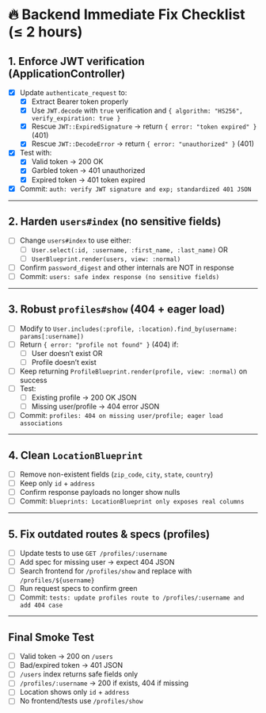 # 🔥 Backend Immediate Fix Checklist (≤ 2 hours)

## 1. Enforce JWT verification (ApplicationController)
- [X] Update `authenticate_request` to:
  - [X] Extract Bearer token properly
  - [X] Use `JWT.decode` with `true` verification and `{ algorithm: "HS256", verify_expiration: true }`
  - [X] Rescue `JWT::ExpiredSignature` → return `{ error: "token expired" }` (401)
  - [X] Rescue `JWT::DecodeError` → return `{ error: "unauthorized" }` (401)
- [X] Test with:
  - [X] Valid token → 200 OK
  - [X] Garbled token → 401 unauthorized
  - [X] Expired token → 401 token expired
- [X] Commit: `auth: verify JWT signature and exp; standardized 401 JSON`

---

## 2. Harden `users#index` (no sensitive fields)
- [ ] Change `users#index` to use either:
  - [ ] `User.select(:id, :username, :first_name, :last_name)` OR
  - [ ] `UserBlueprint.render(users, view: :normal)`
- [ ] Confirm `password_digest` and other internals are NOT in response
- [ ] Commit: `users: safe index response (no sensitive fields)`

---

## 3. Robust `profiles#show` (404 + eager load)
- [ ] Modify to `User.includes(:profile, :location).find_by(username: params[:username])`
- [ ] Return `{ error: "profile not found" }` (404) if:
  - [ ] User doesn’t exist OR
  - [ ] Profile doesn’t exist
- [ ] Keep returning `ProfileBlueprint.render(profile, view: :normal)` on success
- [ ] Test:
  - [ ] Existing profile → 200 OK JSON
  - [ ] Missing user/profile → 404 error JSON
- [ ] Commit: `profiles: 404 on missing user/profile; eager load associations`

---

## 4. Clean `LocationBlueprint`
- [ ] Remove non-existent fields (`zip_code`, `city`, `state`, `country`)
- [ ] Keep only `id` + `address`
- [ ] Confirm response payloads no longer show nulls
- [ ] Commit: `blueprints: LocationBlueprint only exposes real columns`

---

## 5. Fix outdated routes & specs (profiles)
- [ ] Update tests to use `GET /profiles/:username`
- [ ] Add spec for missing user → expect 404 JSON
- [ ] Search frontend for `/profiles/show` and replace with `/profiles/${username}`
- [ ] Run request specs to confirm green
- [ ] Commit: `tests: update profiles route to /profiles/:username and add 404 case`

---

## Final Smoke Test
- [ ] Valid token → 200 on `/users`
- [ ] Bad/expired token → 401 JSON
- [ ] `/users` index returns safe fields only
- [ ] `/profiles/:username` → 200 if exists, 404 if missing
- [ ] Location shows only `id` + `address`
- [ ] No frontend/tests use `/profiles/show`
